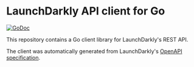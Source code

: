 # LaunchDarkly API client for Go

[![GoDoc](https://godoc.org/github.com/mlafeldt/launchdarkly-api-client?status.svg)](https://godoc.org/github.com/mlafeldt/launchdarkly-api-client)

This repository contains a Go client library for LaunchDarkly's REST API.

The client was automatically generated from LaunchDarkly's [OpenAPI specification](https://github.com/launchdarkly/ld-openapi).
